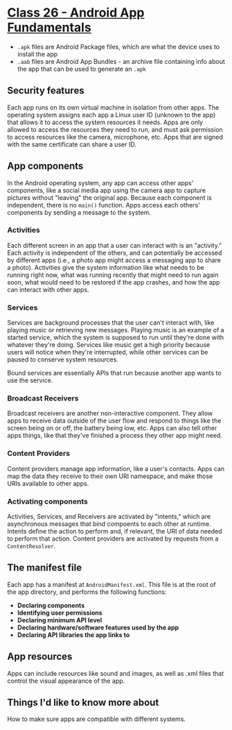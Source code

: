 # [Class 26 - Android App Fundamentals](https://developer.android.com/guide/components/fundamentals)

- `.apk` files are Android Package files, which are what the device uses to install the app
- `.aab` files are Android App Bundles - an archive file containing info about the app that can be used to generate an `.apk`

## Security features

Each app runs on its own virtual machine in isolation from other apps. The operating system assigns each app a Linux user ID (unknown to the app) that allows it to access the system resources it needs. Apps are only allowed to access the resources they need to run, and must ask permission to access resources like the camera, microphone, etc. Apps that are signed with the same certificate can share a user ID.

## App components

In the Android operating system, any app can access other apps' components, like a social media app using the camera app to capture pictures without "leaving" the original app. Because each component is independent, there is no `main()` function. Apps access each others' components by sending a message to the system.

### Activities

Each different screen in an app that a user can interact with is an "activity." Each activity is independent of the others, and can potentially be accessed by different apps (i.e., a photo app might access a messaging app to share a photo). Activities give the system information like what needs to be running right now, what was running recently that might need to run again soon, what would need to be restored if the app crashes, and how the app can interact with other apps.

### Services

Services are background processes that the user can't interact with, like playing music or retrieving new messages. Playing music is an example of a started service, which the system is supposed to run until they're done with whatever they're doing. Services like music get a high priority because users will notice when they're interrupted, while other services can be paused to conserve system resources.

Bound services are essentially APIs that run because another app wants to use the service.

### Broadcast Receivers

Broadcast receivers are another non-interactive component. They allow apps to receive data outside of the user flow and respond to things like the screen being on or off, the battery being low, etc. Apps can also tell other apps things, like that they've finished a process they other app might need.

### Content Providers

Content providers manage app information, like a user's contacts. Apps can map the data they receive to their own URI namespace, and make those URIs available to other apps.

### Activating components

Activities, Services, and Receivers are activated by "intents," which are asynchronous messages that bind compoents to each other at runtime. Intents define the action to perform and, if relevant, the URI of data needed to perform that action. Content providers are activated by requests from a `ContentResolver`.

## The manifest file

Each app has a manifest at `AndroidManifest.xml`. This file is at the root of the app directory, and performs the following functions:

- **Declaring components**
- **Identifying user permissions**
- **Declaring minimum API level**
- **Declaring hardware/software features used by the app**
- **Declaring API libraries the app links to**

## App resources

Apps can include resources like sound and images, as well as .xml files that control the visual appearance of the app.

## Things I'd like to know more about

How to make sure apps are compatible with different systems.
